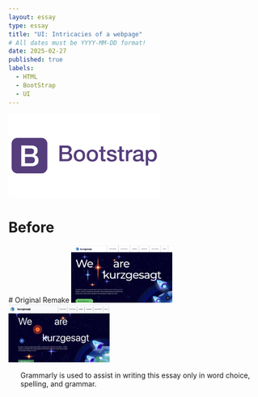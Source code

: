 ```yaml
---
layout: essay
type: essay
title: "UI: Intricacies of a webpage"
# All dates must be YYYY-MM-DD format!
date: 2025-02-27
published: true
labels:
  - HTML
  - BootStrap
  - UI
---
```


<img width="300px" class="rounded float-start pe-4" src="../img/UI-reflect/bootstrap-logo.png">

# Before

<div class="d-flex">
  # Original            Remake
<img width="200px" class="rounded" src="../img/UI-reflect/kurzgesagt-home-port.png">
<img width="200px" class="rounded" src="../img/UI-reflect/my-kurzgesagt-home-port.png">
</div>




<ul>Grammarly is used to assist in writing this essay only in word choice, spelling, and grammar.</ul>
